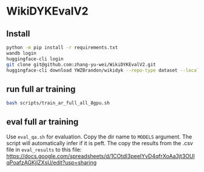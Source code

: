 # WikiDYKEvalV2

## Install
```bash
python -m pip install -r requirements.txt
wandb login
huggingface-cli login
git clone git@github.com:zhang-yu-wei/WikiDYKEvalV2.git
huggingface-cli download YWZBrandon/wikidyk --repo-type dataset --local-dir data
```

## run full ar training
```bash
bash scripts/train_ar_full_all_8gpu.sh
```

## eval full ar training
Use `eval_qa.sh` for evaluation. Copy the dir name to `MODELS` argument. The script will automatically infer if it is peft. The copy the results from the .csv file in `eval_results` to this file: https://docs.google.com/spreadsheets/d/1COtdI3peeIYvD4qfrXoAa3jt3OUlqPoafzAGKjlZXsU/edit?usp=sharing